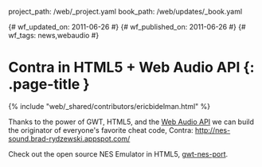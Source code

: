 project_path: /web/_project.yaml book_path: /web/updates/_book.yaml

{# wf_updated_on: 2011-06-26 #} {# wf_published_on: 2011-06-26 #} {# wf_tags: news,webaudio #}

# Contra in HTML5 + Web Audio API {: .page-title }

{% include "web/_shared/contributors/ericbidelman.html" %}

Thanks to the power of GWT, HTML5, and the [Web Audio API](https://chromium.googlecode.com/svn/trunk/samples/audio/specification/specification.html) we can build the originator of everyone's favorite cheat code, Contra: <http://nes-sound.brad-rydzewski.appspot.com/>

Check out the open source NES Emulator in HTML5, [gwt-nes-port](https://code.google.com/p/gwt-nes-port/).